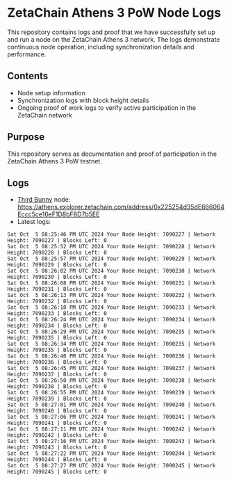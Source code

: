 # ZetaChain Athens 3 PoW Node Logs
This repository contains logs and proof that we have successfully set up and run a node on the ZetaChain Athens 3 network. The logs demonstrate continuous node operation, including synchronization details and performance.

## Contents
- Node setup information
- Synchronization logs with block height details
- Ongoing proof of work logs to verify active participation in the ZetaChain network

## Purpose
This repository serves as documentation and proof of participation in the ZetaChain Athens 3 PoW testnet.

## Logs

- [Third Bunny](https://thirdbunny.xyz/) node: https://athens.explorer.zetachain.com/address/0x225254d35dE666064Eccc5ce16eF1D8bF8D7b5EE
- Latest logs:
```
Sat Oct  5 08:25:46 PM UTC 2024 Your Node Height: 7090227 | Network Height: 7090227 | Blocks Left: 0
Sat Oct  5 08:25:52 PM UTC 2024 Your Node Height: 7090228 | Network Height: 7090228 | Blocks Left: 0
Sat Oct  5 08:25:57 PM UTC 2024 Your Node Height: 7090229 | Network Height: 7090229 | Blocks Left: 0
Sat Oct  5 08:26:02 PM UTC 2024 Your Node Height: 7090230 | Network Height: 7090230 | Blocks Left: 0
Sat Oct  5 08:26:08 PM UTC 2024 Your Node Height: 7090231 | Network Height: 7090231 | Blocks Left: 0
Sat Oct  5 08:26:13 PM UTC 2024 Your Node Height: 7090232 | Network Height: 7090232 | Blocks Left: 0
Sat Oct  5 08:26:18 PM UTC 2024 Your Node Height: 7090233 | Network Height: 7090233 | Blocks Left: 0
Sat Oct  5 08:26:24 PM UTC 2024 Your Node Height: 7090234 | Network Height: 7090234 | Blocks Left: 0
Sat Oct  5 08:26:29 PM UTC 2024 Your Node Height: 7090235 | Network Height: 7090235 | Blocks Left: 0
Sat Oct  5 08:26:34 PM UTC 2024 Your Node Height: 7090235 | Network Height: 7090235 | Blocks Left: 0
Sat Oct  5 08:26:40 PM UTC 2024 Your Node Height: 7090236 | Network Height: 7090236 | Blocks Left: 0
Sat Oct  5 08:26:45 PM UTC 2024 Your Node Height: 7090237 | Network Height: 7090237 | Blocks Left: 0
Sat Oct  5 08:26:50 PM UTC 2024 Your Node Height: 7090238 | Network Height: 7090238 | Blocks Left: 0
Sat Oct  5 08:26:55 PM UTC 2024 Your Node Height: 7090239 | Network Height: 7090239 | Blocks Left: 0
Sat Oct  5 08:27:01 PM UTC 2024 Your Node Height: 7090240 | Network Height: 7090240 | Blocks Left: 0
Sat Oct  5 08:27:06 PM UTC 2024 Your Node Height: 7090241 | Network Height: 7090241 | Blocks Left: 0
Sat Oct  5 08:27:11 PM UTC 2024 Your Node Height: 7090242 | Network Height: 7090242 | Blocks Left: 0
Sat Oct  5 08:27:16 PM UTC 2024 Your Node Height: 7090243 | Network Height: 7090243 | Blocks Left: 0
Sat Oct  5 08:27:22 PM UTC 2024 Your Node Height: 7090244 | Network Height: 7090244 | Blocks Left: 0
Sat Oct  5 08:27:27 PM UTC 2024 Your Node Height: 7090245 | Network Height: 7090245 | Blocks Left: 0
```
